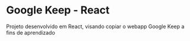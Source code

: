 # Google Keep - React

Projeto desenvolvido em React, visando copiar o webapp Google Keep a fins de aprendizado